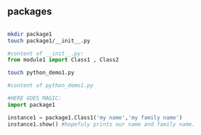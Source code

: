 packages
----
```bash

mkdir package1
touch package1/__init__.py
```

```python
#content of __init__.py:
from module1 import Class1 , Class2 
```

```bash
touch python_demo1.py
```

```python
#content of python_demo1.py

#HERE GOES MAGIC:
import package1 

instance1 = package1.Class1('my name','my family name')
instance1.show() #hopefuly prints our name and family name.
```
